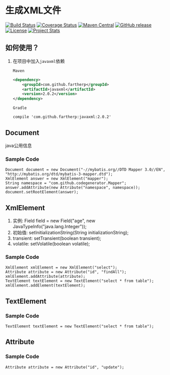 # 生成XML文件
[![Build Status](https://travis-ci.org/fartherp/javaxml.svg?branch=master)](https://travis-ci.org/fartherp/javaxml)
[![Coverage Status](https://coveralls.io/repos/github/fartherp/javaxml/badge.svg?branch=master)](https://coveralls.io/github/fartherp/javaxml?branch=master)
[![Maven Central](https://maven-badges.herokuapp.com/maven-central/com.github.fartherp/javaxml/badge.svg)](https://maven-badges.herokuapp.com/maven-central/com.github.fartherp/javaxml/)
[![GitHub release](https://img.shields.io/github/release/fartherp/javaxml.svg)](https://github.com/fartherp/javaxml/releases)
[![License](https://img.shields.io/badge/license-Apache%202-4EB1BA.svg)](https://www.apache.org/licenses/LICENSE-2.0.html)
[![Project Stats](https://www.openhub.net/p/javaxml/widgets/project_thin_badge.gif)](https://www.openhub.net/p/javaxml)

## 如何使用？
1. 在项目中加入```javaxml```依赖

    ```Maven```
    ``` xml
    <dependency>
        <groupId>com.github.fartherp</groupId>
        <artifactId>javaxml</artifactId>
        <version>2.0.2</version>
    </dependency>
    ```
    ```Gradle```
    ```
    compile 'com.github.fartherp:javaxml:2.0.2'
    ```

## Document
java公用信息
### Sample Code
```
Document document = new Document("-//mybatis.org//DTD Mapper 3.0//EN", "http://mybatis.org/dtd/mybatis-3-mapper.dtd");
XmlElement answer = new XmlElement("mapper");
String namespace = "com.github.codegenerator.Mapper";
answer.addAttribute(new Attribute("namespace", namespace));
document.setRootElement(answer);
```

## XmlElement
1. 实例: Field field = new Field("age", new JavaTypeInfo("java.lang.Integer"));
2. 初始值: setInitializationString(String initializationString);
3. transient: setTransient(boolean transient);
4. volatile: setVolatile(boolean volatile);
### Sample Code
```
XmlElement xmlElement = new XmlElement("select");
Attribute attribute = new Attribute("id", "findAll");
xmlElement.addAttribute(attribute);
TextElement textElement = new TextElement("select * from table");
xmlElement.addElement(textElement);
```

## TextElement
### Sample Code
```
TextElement textElement = new TextElement("select * from table");
```
## Attribute
### Sample Code
```
Attribute attribute = new Attribute("id", "update");
```
